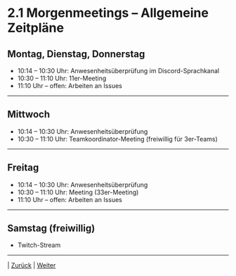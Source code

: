 # 2.1 Morgenmeetings – Allgemeine Zeitpläne

## Montag, Dienstag, Donnerstag

- 10:14 – 10:30 Uhr: Anwesenheitsüberprüfung im Discord-Sprachkanal
- 10:30 – 11:10 Uhr: 11er-Meeting
- 11:10 Uhr – offen: Arbeiten an Issues

---

## Mittwoch

- 10:14 – 10:30 Uhr: Anwesenheitsüberprüfung
- 10:30 – 11:10 Uhr: Teamkoordinator-Meeting (freiwillig für 3er-Teams)

---

## Freitag

- 10:14 – 10:30 Uhr: Anwesenheitsüberprüfung
- 10:30 – 11:10 Uhr: Meeting (33er-Meeting)
- 11:10 Uhr – offen: Arbeiten an Issues

---

## Samstag (freiwillig)

- Twitch-Stream

---

| [Zurück](../README.md) | [Weiter](../2/README.md)
